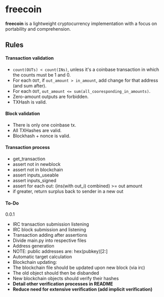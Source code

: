 # freecoin

**freecoin** is a lightweight cryptocurrency implementation with a focus on portability and comprehension.

## Rules

#### Transaction validation
- `count(OUTs) < count(INs)`, unless it's a coinbase transaction in which the counts must be 1 and 0.
- For each `OUT`, if `out_amount > in_amount`, add change for that address (and sum after).
- For each `OUT`, `out_amount <= sum(all_cooresponding_in_amounts)`.
- Zero-amount outputs are forbidden.
- TXHash is valid.

#### Block validation
- There is only one coinbase tx.
- All TXHashes are valid.
- Blockhash + nonce is valid.


#### Transaction process

- get_transaction
- assert not in newblock
- assert not in blockchain
- assert inputs_useable
- assert inputs_signed
- assert for each out: (ins(with out_i) combined) >= out amount
 - if greater, return surplus back to sender in a new out



#### To-Do
0.0.1

* IRC transaction submission listening
* IRC block submission and listening
* Transaction adding after assertions
* Divide main.py into respective files
* Address generation
 * NOTE: public addresses are: hex(pubkey)[2:]
* Automatic target calculation
* Blockchain updating:
 * The blockchain file should be updated upon new block (via irc)
 * The old object should then be disbanded
 * New blockchain objects should verify their hashes
* **Detail other verification processes in README**
* **Reduce need for extensive verification (add implicit verification)**
